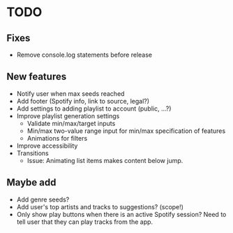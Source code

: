 # TODO

## Fixes

* Remove console.log statements before release

## New features

* Notify user when max seeds reached
* Add footer (Spotify info, link to source, legal?)
* Add settings to adding playlist to account (public, ...?)
* Improve playlist generation settings
    * Validate min/max/target inputs
    * Min/max two-value range input for min/max specification of features
    * Animations for filters
* Improve accessibility
* Transitions
    * Issue: Animating list items makes content below jump.

## Maybe add

* Add genre seeds?
* Add user's top artists and tracks to suggestions? (scope!)
* Only show play buttons when there is an active Spotify session? Need to tell user that they can play tracks from the app.
